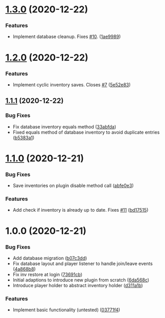 # [1.3.0](https://github.com/raidcraft/rcinventory/compare/v1.2.0...v1.3.0) (2020-12-22)


### Features

* Implement database cleanup. Fixes [#10](https://github.com/raidcraft/rcinventory/issues/10). ([1ae9989](https://github.com/raidcraft/rcinventory/commit/1ae99896e811fab8f79a82b3d68c583d926df911))

# [1.2.0](https://github.com/raidcraft/rcinventory/compare/v1.1.1...v1.2.0) (2020-12-22)


### Features

* Implement cyclic inventory saves. Closes [#7](https://github.com/raidcraft/rcinventory/issues/7) ([5e52e83](https://github.com/raidcraft/rcinventory/commit/5e52e83ac5661b36ce70b0fbae607a75dfabf38b))

## [1.1.1](https://github.com/raidcraft/rcinventory/compare/v1.1.0...v1.1.1) (2020-12-22)


### Bug Fixes

* Fix database inventory equals method ([33abfda](https://github.com/raidcraft/rcinventory/commit/33abfda71ecc7ac98d5c05202021597238175f5b))
* Fixed equals method of database inventory to avoid duplicate entries ([b5383a1](https://github.com/raidcraft/rcinventory/commit/b5383a1f168615e1a1ab8b556f610cecda94112d))

# [1.1.0](https://github.com/raidcraft/rcinventory/compare/v1.0.0...v1.1.0) (2020-12-21)


### Bug Fixes

* Save inventories on plugin disable method call ([abfe0e3](https://github.com/raidcraft/rcinventory/commit/abfe0e34dc15c44d9e7ef93837e2668e6828cc55))


### Features

* Add check if inventory is already up to date. Fixes [#11](https://github.com/raidcraft/rcinventory/issues/11) ([bd17515](https://github.com/raidcraft/rcinventory/commit/bd175152b570e3011dd6145d7720050c0d966606))

# 1.0.0 (2020-12-21)


### Bug Fixes

* Add database migration ([b07c3dd](https://github.com/raidcraft/rcinventory/commit/b07c3dd18461dab024e155b25d17242b071c7d5f))
* Fix database layout and player listener to handle join/leave events ([4a868b8](https://github.com/raidcraft/rcinventory/commit/4a868b8d0715481af15386ee206432f4e8b0749c))
* Fix inv restore at login ([73691cb](https://github.com/raidcraft/rcinventory/commit/73691cb1b042e9a06afee3eadbd1f2f91af83c38))
* Initial adaptions to introduce new plugin from scratch ([6da568c](https://github.com/raidcraft/rcinventory/commit/6da568ce967f6e1118fcdbe6fd02653e19e70d0f))
* Introduce player holder to abstract inventory holder ([d311a1b](https://github.com/raidcraft/rcinventory/commit/d311a1ba23aafea5a0c9c111d96befd7373ca447))


### Features

* Implement basic functionality (untested) ([03771f4](https://github.com/raidcraft/rcinventory/commit/03771f45c1526452d61e91953f0cec7b4f625d2d))

